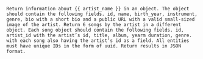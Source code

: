 <!-- GENERATE ARTISTS -->
<!-- -------------- -->
<!-- ------------ -->

    Return information about {{ artist_name }} in an object. The object should contain the following fields. id, name, birth_year, instrument, genre, bio with a short bio and a public URL with a valid small-sized image of the artist. Return 6 songs by the artist in a different object. Each song object should contain the following fields. id, artist_id with the artist’s id, title, album, yearm duration, genre. with each song also having the artist’s id as a field. All entities must have unique IDs in the form of uuid. Return results in JSON format.

<!-- ---- -->
<!-- -- -->
